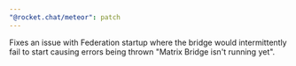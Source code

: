 ```yaml
---
"@rocket.chat/meteor": patch
---
```


Fixes an issue with Federation startup where the bridge would intermittently fail to start causing errors being thrown "Matrix Bridge isn't running yet".
